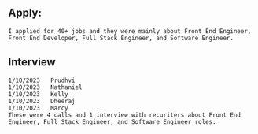 ## Apply:  
	I applied for 40+ jobs and they were mainly about Front End Engineer, Front End Developer, Full Stack Engineer, and Software Engineer.

## Interview
	1/10/2023	Prudhvi
	1/10/2023	Nathaniel
	1/10/2023	Kelly
	1/10/2023	Dheeraj
	1/10/2023	Marcy
	These were 4 calls and 1 interview with recuriters about Front End Engineer, Full Stack Engineer, and Software Engineer roles.